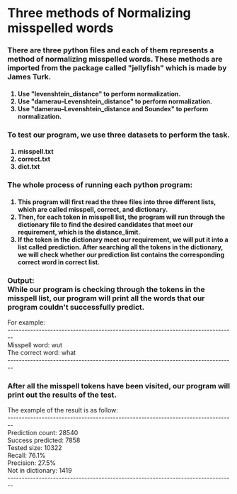 <h1>Three methods of Normalizing misspelled words</h1>

<h3>
There are three python files and each of them represents a method of normalizing misspelled words.
These methods are imported from the package called "jellyfish" which is made by James Turk.
<br>
</h3>
<h4>
<ol>
  <li>Use "levenshtein_distance" to perform normalization.</li>
  <li>Use "damerau–Levenshtein_distance" to perform normalization.</li>
  <li>Use "damerau–Levenshtein_distance and Soundex" to perform normalization.</li>
</ol>
</h4>

<h3>
To test our program, we use three datasets to perform the task.
</h3>
<h4>
<ol>
  <li>misspell.txt</li>
  <li>correct.txt</li>
  <li>dict.txt</li>
</ol>
</h4>

<h3>
The whole process of running each python program:
</h3>
<h4>
<ol>
  <li>This program will first read the three files into three different lists, which are called misspell, correct, and dictionary.</li>
  <li>Then, for each token in misspell list, the program will run through the dictionary file to find the desired candidates that meet our requirement, which is the distance_limit.</li>
  <li>If the token in the dictionary meet our requirement, we will put it into a list called prediction.
After searching all the tokens in the dictionary, we will check whether our prediction list contains the corresponding correct word in correct list.</li>
</ol>
</h4>

<h3>
Output:<br>
While our program is checking through the tokens in the misspell list, our program will print all the words that our program couldn't successfully predict.
</h3>
For example:<br>
--------------------------------------------------------------------------------<br>
Misspell word:  wut<br>
The correct word:  what<br>
--------------------------------------------------------------------------------<br>

<h3>After all the misspell tokens have been visited, our program will print out the results of the test.</h3>

The example of the result is as follow:<br>
--------------------------------------------------------------------------------<br>
Prediction count: 28540<br>
Success predicted: 7858<br>
Tested size: 10322<br>
Recall: 76.1%<br>
Precision: 27.5%<br>
Not in dictionary: 1419<br>
--------------------------------------------------------------------------------<br>


